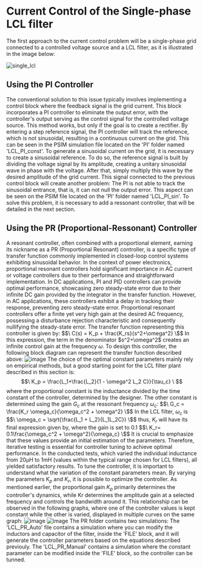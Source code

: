 # Current Control of the Single-phase LCL filter
The first approach to the current control problem will be a single-phase grid connected to a controlled voltage source and a LCL filter, as it is illustrated in the image below:

  ![single_lcl](https://github.com/gustavoauler/grid-connected-inverters-control/assets/113851430/227fcbe4-3f52-40aa-acbc-0afda81a5302)

## Using the PI Controller
The conventional solution to this issue typically involves implementing a control block where the feedback signal is the grid current. This block incorporates a PI controller to eliminate the output error, with the controller's output serving as the control signal for the controlled voltage source. This method works, but only if the goal is to create a rectifier. By entering a step reference signal, the PI controller will track the reference, which is not sinusoidal, resulting in a continuous current on the grid. This can be seen in the PSIM simulation file located on the 'PI' folder named 'LCL_PI_const'.
To generate a sinusoidal current on the grid, it is necessary to create a sinusoidal reference. To do so, the reference signal is built by dividing the voltage signal by its amplitude, creating a unitary sinusoidal wave in phase with the voltage. After that, simply multiply this wave by the desired amplitude of the grid current. This signal connected to the previous control block will create another problem: The PI is not able to track the sinusoidal entrance, that is, it can not null the output error. This aspect can be seen on the PSIM file located on the 'PI' folder named 'LCL_PI_sin'. To solve this problem, it is necessary to add a ressonant controller, that will be detailed in the next section.
## Using the PR (Proportional-Ressonant) Controller
A resonant controller, often combined with a proportional element, earning its nickname as a PR (Proportional Resonant) controller, is a specific type of transfer function commonly implemented in closed-loop control systems exhibiting sinusoidal behavior.
In the context of power electronics, proportional resonant controllers hold significant importance in AC current or voltage controllers due to their performance and straightforward implementation.
In DC applications, PI and PID controllers can provide optimal performance, showcasing zero steady-state error due to their infinite DC gain provided by the integrator in the transfer function. However, in AC applications, these controllers exhibit a delay in tracking their response, preventing zero steady-state error.
Proportional resonant controllers offer a finite yet very high gain at the desired AC frequency, possessing a disturbance rejection characteristic and consequently nullifying the steady-state error. The transfer function representing this controller is given by:
$$\ C(s) = K_p + \frac{K_rs}{s^2+\omega^2} \$$
In this expression, the term in the denominator $s^2+\omega^2\$ creates an infinite control gain at the frequency $\omega$.
To design this controller, the following block diagram can represent the transfer function described above:
![image](https://github.com/gustavoauler/grid-connected-inverters-control/assets/113851430/ffc495bb-a47a-4877-b2d4-4163a73a6796)
The choice of the optimal constant parameters mainly rely on empirical methods, but a good starting point for the LCL filter plant described in this section is:
$$\ K_p = \frac{L_1+\frac{L_2}{1 - \omega^2 L_2 C}}{\tau_c} \ $$
where the proportional constant is the inductance divided by the time constant of the controller, determined by the designer.
The other constant is determined using the gain $G_c$ at the ressonant frequency $\omega_c$:
$$\ G_c = \frac{K_r \omega_c}{\omega_c^2 + \omega^2} \$$
In the LCL filter,  $\omega_c$ is 
$$\ \omega_c = \sqrt{\frac{L_1 + L_2}{L_1L_2C}} \$$ 
thus, $K_r$ will have its final expression given by, where the gain is set to 0.1
$$\ K_r= 0.1\frac{\omega_c^2 + \omega^2}{\omega_c} \$$
It is crucial to emphasize that these values provide an initial estimation of the parameters. Therefore, iterative testing is essential for controller tuning to achieve optimal performance. In the conducted tests, which varied the individual inductance from 20µH to 1mH (values within the typical range chosen for LCL filters), all yielded satisfactory results.
To tune the controller, it is important to understand what the variation of the constant parameters mean. By varying the parameters $K_p$ and $K_r$, it is possible to optimize the controller. As mentioned earlier, the proportional gain $K_p$ primarily determines the controller's dynamics, while Kr determines the amplitude gain at a selected frequency and controls the bandwidth around it. This relationship can be observed in the following graphs, where one of the controller values is kept constant while the other is varied, displayed in multiple curves on the same graph:
![image](https://github.com/gustavoauler/grid-connected-inverters-control/assets/113851430/3be273c2-a048-49d3-ac41-0d013c1cfda0)
![image](https://github.com/gustavoauler/grid-connected-inverters-control/assets/113851430/afccf4fd-b79f-4b1a-a598-1fd723bee45a)
The PR folder contains two simulations: The 'LCL_PR_Auto' file contains a simulation where you can modify the inductors and capacitor of the filter, inside the 'FILE' block, and it will generate the controller parameters based on the equations described previouly. The 'LCL_PR_Manual' contains a simulation where the constant parameter can be modified inside the 'FILE' block, so the controller can be tunned.

